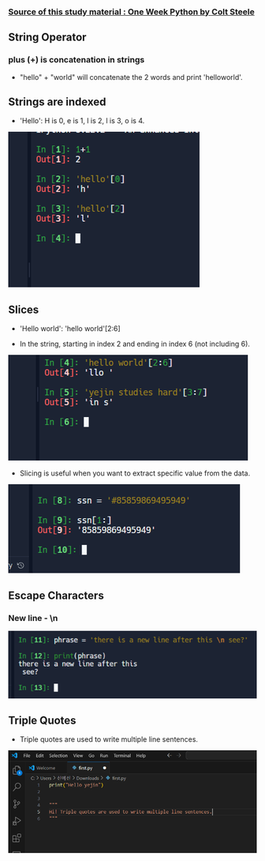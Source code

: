 ### [Source of this study material : One Week Python by Colt Steele](https://www.udemy.com/course/one-week-python/)


## String Operator

### plus (+) is concatenation in strings

- "hello" + "world" will concatenate the 2 words and print 'helloworld'.



## Strings are indexed

- 'Hello': H is 0, e is 1, l is 2, l is 3, o is 4.


![string-index](/GCP_ML_pictures/Study-logs/Python/Fundamentals/strings/string-index.PNG "String index")



## Slices

- 'Hello world': 'hello world'[2:6]


- In the string, starting in index 2 and ending in index 6 (not including 6).


![slices](/GCP_ML_pictures/Study-logs/Python/Fundamentals/strings/slices.PNG "Slices")


- Slicing is useful when you want to extract specific value from the data.


![extract-data](/GCP_ML_pictures/Study-logs/Python/Fundamentals/strings/extract-data.PNG "Extract data")



## Escape Characters

### New line - \n


![escape-character-newline](/GCP_ML_pictures/Study-logs/Python/Fundamentals/strings/escape-character-newline.PNG "Escape character - new line")



## Triple Quotes

- Triple quotes are used to write multiple line sentences. 


![triple-quotes](/GCP_ML_pictures/Study-logs/Python/Fundamentals/strings/triple-quotes.PNG "Triple quotes")


